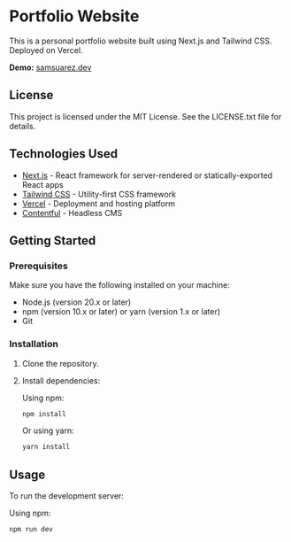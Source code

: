 # Portfolio Website

This is a personal portfolio website built using Next.js and Tailwind CSS. Deployed on Vercel.

**Demo:** [samsuarez.dev](https://samsuarez.dev/)

## License

This project is licensed under the MIT License. See the LICENSE.txt file for details.

## Technologies Used

- [Next.js](https://nextjs.org/) - React framework for server-rendered or statically-exported React apps
- [Tailwind CSS](https://tailwindcss.com/) - Utility-first CSS framework
- [Vercel](https://vercel.com/) - Deployment and hosting platform
- [Contentful](https://www.contentful.com/) - Headless CMS

## Getting Started

### Prerequisites

Make sure you have the following installed on your machine:

- Node.js (version 20.x or later)
- npm (version 10.x or later) or yarn (version 1.x or later)
- Git

### Installation

1. Clone the repository.

2. Install dependencies:

   Using npm:

   ```bash
   npm install
   ```

   Or using yarn:

   ```bash
   yarn install
   ```

## Usage

To run the development server:

Using npm:

```bash
npm run dev
```
